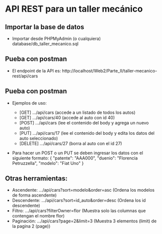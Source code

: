 # API REST para un taller mecánico

## Importar la base de datos
- Importar desde PHPMyAdmin (o cualquiera) database/db_taller_mecanico.sql

## Pueba con postman
- El endpoint de la API es: http://localhost/Web2/Parte_II/taller-mecanico-rest/api/cars

## Pueba con postman
- Ejemplos de uso:
    - [GET] .../api/cars (accede a un listado de todos los autos) 
    - [GET] .../api/cars/40 (accede al auto con id 40) 
    - [POST] .../api/cars (lee el contenido del body y agrega un nuevo auto) 
    - [PUT] .../api/cars/17 (lee el contenido del body y edita los datos del auto seleccionado) 
    - [DELETE] .../api/cars/27 (borra al auto con el id 27)

- Para hacer un POST o un PUT se deben ingresar los datos con el siguiente formato: { "patente": "AAA000", "duenio": "Florencia Petruzzella", "modelo": "Fiat Uno" }

## Otras herramientas:

- Ascendente: .../api/cars?sort=modelo&order=asc (Ordena los modelos de forma ascendente)
- Descendente: .../api/cars?sort=id_auto&order=desc (Ordena los id descendente)
- Filtro: .../api/cars?filterOwner=flor (Muestra solo las columnas que contengan el nombre flor)
- Paginación: .../api/cars?page=2&limit=3 (Muestra 3 elementos (limit) de la pagina 2 (page))
